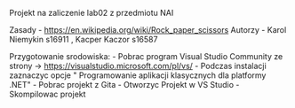 Projekt na zaliczenie lab02 z przedmiotu NAI

Zasady - https://en.wikipedia.org/wiki/Rock_paper_scissors
Autorzy - Karol Niemykin s16911 , Kacper Kaczor s16587

Przygotowanie srodowiska:
	- Pobrac program Visual Studio Community ze strony -> https://visualstudio.microsoft.com/pl/vs/
	- Podczas instalacji zaznaczyc opcje " Programowanie aplikacji klasycznych dla platformy .NET"
	- Pobrac projekt z Gita
	- Otworzyc Projekt w VS Studio 
	- Skompilowac projekt
